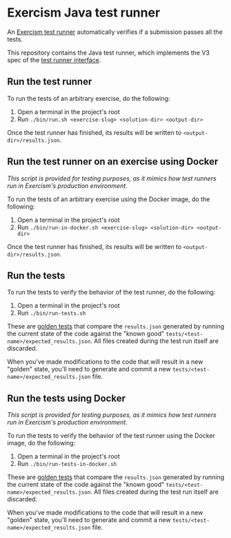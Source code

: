 # Exercism Java test runner

An [Exercism test runner][test-runner-docs] automatically verifies if a submission passes all the tests.

This repository contains the Java test runner, which implements the V3 spec of the [test runner interface][test-runner-interface-docs].

## Run the test runner

To run the tests of an arbitrary exercise, do the following:

1. Open a terminal in the project's root
2. Run `./bin/run.sh <exercise-slug> <solution-dir> <output-dir>`

Once the test runner has finished, its results will be written to `<output-dir>/results.json`.

## Run the test runner on an exercise using Docker

_This script is provided for testing purposes, as it mimics how test runners run in Exercism's production environment._

To run the tests of an arbitrary exercise using the Docker image, do the following:

1. Open a terminal in the project's root
2. Run `./bin/run-in-docker.sh <exercise-slug> <solution-dir> <output-dir>`

Once the test runner has finished, its results will be written to `<output-dir>/results.json`.

## Run the tests

To run the tests to verify the behavior of the test runner, do the following:

1. Open a terminal in the project's root
2. Run `./bin/run-tests.sh`

These are [golden tests][golden] that compare the `results.json` generated by running the current state of the code 
against the "known good" `tests/<test-name>/expected_results.json`.
All files created during the test run itself are discarded.

When you've made modifications to the code that will result in a new "golden" state, 
you'll need to generate and commit a new `tests/<test-name>/expected_results.json` file.

## Run the tests using Docker

_This script is provided for testing purposes, as it mimics how test runners run in Exercism's production environment._

To run the tests to verify the behavior of the test runner using the Docker image, do the following:

1. Open a terminal in the project's root
2. Run `./bin/run-tests-in-docker.sh`

These are [golden tests][golden] that compare the `results.json` generated by running the current state of the code 
against the "known good" `tests/<test-name>/expected_results.json`. 
All files created during the test run itself are discarded.

When you've made modifications to the code that will result in a new "golden" state, 
you'll need to generate and commit a new `tests/<test-name>/expected_results.json` file.

[test-runner-docs]: https://exercism.org/docs/building/tooling/test-runners
[test-runner-interface-docs]: https://exercism.org/docs/building/tooling/test-runners/interface
[golden]: https://ro-che.info/articles/2017-12-04-golden-tests
[exercism]: https://exercism.org
